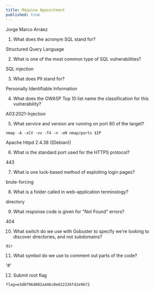 ```yaml
---
title: Máquina Appointment
published: true
---
```


Jorge Marco Arráez

1. What does the acronym SQL stand for? 

Structured Query Language

2. What is one of the most common type of SQL vulnerabilities?

SQL injection

3. What does PII stand for?

Personally Identifiable Information

4. What does the OWASP Top 10 list name the classification for this vulnerability?

A03:2021-Injection

5.  What service and version are running on port 80 of the target? 
```
nmap -A -sCV -vv -T4 -n -oN nmap/ports $IP
```
Apache httpd 2.4.38 ((Debian))


6.  What is the standard port used for the HTTPS protocol?

443

7.   What is one luck-based method of exploiting login pages?  

brute-forcing

8.  What is a folder called in web-application terminology?

directory

9.  What response code is given for "Not Found" errors? 

404 

10.  What switch do we use with Gobuster to specify we're looking to discover directories, and not subdomains?
```
dir
```
11. What symbol do we use to comment out parts of the code?

'#'

12. Submit root flag 

```
flag=e3d0796d002a446c0e622226f42e9672
```

